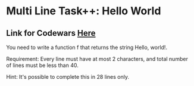 # Multi Line Task++: Hello World
## Link for Codewars [Here](https://www.codewars.com/kata/5935558a32fb828aad001213/train/javascript)

You need to write a function f that returns the string Hello, world!.

Requirement: Every line must have at most 2 characters, and total number of lines must be less than 40.

Hint: It's possible to complete this in 28 lines only.
